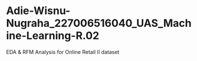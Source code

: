 # Adie-Wisnu-Nugraha_227006516040_UAS_Machine-Learning-R.02
EDA &amp; RFM Analysis for Online Retail II dataset
